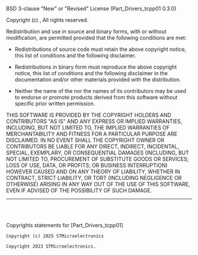 <!-- License terms for [BSD 3-clause "New" or "Revised" License]-->

BSD 3-clause "New" or "Revised" License
(Part_Drivers_tcpp01 0.3.0)

Copyright (c) <YEAR>, <OWNER>
All rights reserved.

Redistribution and use in source and binary forms, with or without modification,
are permitted provided that the following conditions are met:

  * Redistributions of source code must retain the above copyright notice, this
    list of conditions and the following disclaimer.

  * Redistributions in binary form must reproduce the above copyright notice,
    this list of conditions and the following disclaimer in the documentation
    and/or other materials provided with the distribution.

  * Neither the name of the <ORGANIZATION> nor the names of its contributors may
    be used to endorse or promote products derived from this software without
    specific prior written permission.


THIS SOFTWARE IS PROVIDED BY THE COPYRIGHT HOLDERS AND CONTRIBUTORS "AS IS" AND
ANY EXPRESS OR IMPLIED WARRANTIES, INCLUDING, BUT NOT LIMITED TO, THE IMPLIED
WARRANTIES OF MERCHANTABILITY AND FITNESS FOR A PARTICULAR PURPOSE ARE
DISCLAIMED. IN NO EVENT SHALL THE COPYRIGHT OWNER OR CONTRIBUTORS BE LIABLE FOR
ANY DIRECT, INDIRECT, INCIDENTAL, SPECIAL, EXEMPLARY, OR CONSEQUENTIAL DAMAGES
(INCLUDING, BUT NOT LIMITED TO, PROCUREMENT OF SUBSTITUTE GOODS OR SERVICES; LOSS
OF USE, DATA, OR PROFITS; OR BUSINESS INTERRUPTION) HOWEVER CAUSED AND ON ANY
THEORY OF LIABILITY, WHETHER IN CONTRACT, STRICT LIABILITY, OR TORT (INCLUDING
NEGLIGENCE OR OTHERWISE) ARISING IN ANY WAY OUT OF THE USE OF THIS SOFTWARE, EVEN
IF ADVISED OF THE POSSIBILITY OF SUCH DAMAGE.

---



<!-- End of License terms -->
<BR>
<BR>

<!-- Copyrights statements for [Part_Drivers_tcpp01]-->
Copyrights statements for [Part_Drivers_tcpp01]

	Copyright (c) 2025 STMicroelectronics

	Copyright 2023 STMicroelectronics.

<!-- End of Copyrights statements for [Part_Drivers_tcpp01]-->
